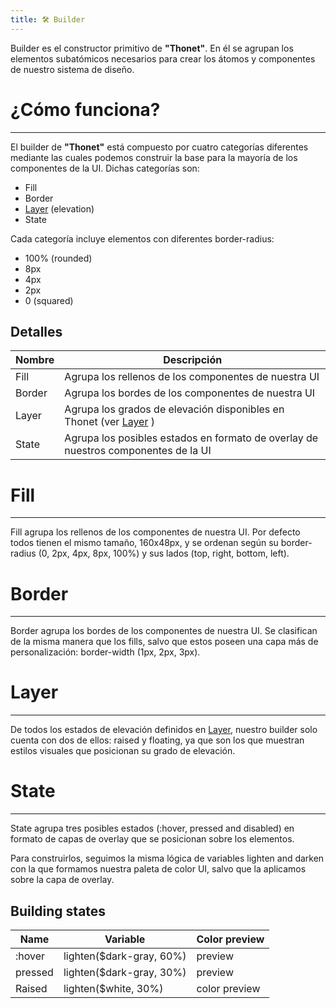 ```yaml
---
title: 🛠 Builder
---
```


Builder es el constructor primitivo de **"Thonet"**. En él se agrupan los elementos subatómicos necesarios para crear los átomos y componentes de nuestro sistema de diseño.

# ¿Cómo funciona?
---
El builder de **"Thonet"** está compuesto por cuatro categorías diferentes mediante las cuales podemos construir la base para la mayoría de los componentes de la UI. Dichas categorías son:

- Fill
- Border
- [Layer](../05-layer) (elevation)
- State

Cada categoría incluye elementos con diferentes border-radius:

- 100% (rounded)
- 8px
- 4px
- 2px
- 0 (squared)

## Detalles

| Nombre        | Descripción   |
| ------------- |-------------|
| Fill | Agrupa los rellenos de los componentes de nuestra UI |
| Border | Agrupa los bordes de los componentes de nuestra UI |
| Layer | Agrupa los grados de elevación disponibles en Thonet (ver [Layer](../05-layer) ) |
| State | Agrupa los posibles estados en formato de overlay de nuestros componentes de la  UI |

# Fill
---

Fill agrupa los rellenos de los componentes de nuestra UI. Por defecto todos tienen el mismo tamaño, 160x48px, y se ordenan según su border-radius (0, 2px, 4px, 8px, 100%) y sus lados (top, right, bottom, left).

# Border
---

Border agrupa los bordes de los componentes de nuestra UI. Se clasifican de la misma manera que los fills, salvo que estos poseen una capa más de personalización: border-width (1px, 2px, 3px).

# Layer
---

De todos los estados de elevación definidos en [Layer](../05-layer), nuestro builder solo cuenta con dos de ellos: raised y floating, ya que son los que muestran estilos visuales que posicionan su grado de elevación.

# State
---

State agrupa tres posibles estados (:hover, pressed and disabled) en formato de capas de overlay que se posicionan sobre los elementos.

Para construirlos, seguimos la misma lógica de variables lighten and darken con la que formamos nuestra paleta de color UI, salvo que la aplicamos sobre la capa de overlay.


## Building states

| Name       | Variable   | Color preview |
| ------------- |-------------| -----------------|
| :hover | lighten($dark-gray, 60%) | preview |
| pressed | lighten($dark-gray, 30%) | preview |
| Raised | lighten($white, 30%) | color preview |
